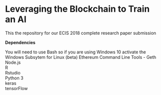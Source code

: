 Leveraging the Blockchain to Train an AI
========================================

This the repository for our ECIS 2018 complete research paper submission



**Dependencies**

You will need to use Bash so if you are using Windows 10 activate the Windows Subsytem for Linux (beta)
Ethereum Command Line Tools - Geth
Node.js        
R   
Rstudio   
Python 3   
keras   
tensorFlow   

